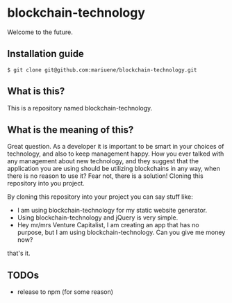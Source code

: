 # blockchain-technology

Welcome to the future.

## Installation guide

```
$ git clone git@github.com:mariuene/blockchain-technology.git
```

## What is this?

This is a repository named blockchain-technology.

## What is the meaning of this?

Great question. As a developer it is important to be smart in your choices of technology, and also to keep management happy.
How you ever talked with any management about new technology, and they suggest that the application you are using should be utilizing  blockchains in any way, when there is no reason to use it?
Fear not, there is a solution! Cloning this repository into you project.

By cloning this repository into your project you can say stuff like:
+ I am using blockchain-technology for my static website generator.  
+ Using blockchain-technology and jQuery is very simple.
+ Hey mr/mrs Venture Capitalist, I am creating an app that has no purpose, but I am using blockchain-technology. Can you give me money now?

that's it.


## TODOs

+ release to npm (for some reason)
